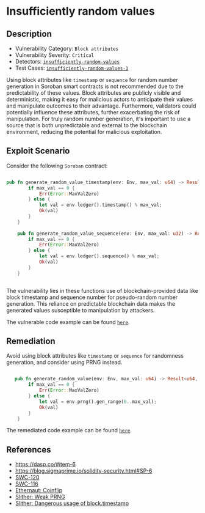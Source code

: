 # Insufficiently random values

## Description

- Vulnerability Category: `Block attributes`
- Vulnerability Severity: `Critical`
- Detectors: [`insufficiently-random-values`](https://github.com/CoinFabrik/scout-soroban/tree/main/detectors/insufficiently-random-values)
- Test Cases: [`insufficiently-random-values-1`](https://github.com/CoinFabrik/scout-soroban/tree/main/test-cases/insufficiently-random-values/insufficiently-random-values-1)

Using block attributes like `timestamp` or `sequence` for random number generation in Soroban smart contracts is not recommended due to the predictability of these values. Block attributes are publicly visible and deterministic, making it easy for malicious actors to anticipate their values and manipulate outcomes to their advantage. Furthermore, validators could potentially influence these attributes, further exacerbating the risk of manipulation. For truly random number generation, it's important to use a source that is both unpredictable and external to the blockchain environment, reducing the potential for malicious exploitation.

## Exploit Scenario

Consider the following `Soroban` contract:

```rust

pub fn generate_random_value_timestamp(env: Env, max_val: u64) -> Result<u64, Error> {
        if max_val == 0 {
            Err(Error::MaxValZero)
        } else {
            let val = env.ledger().timestamp() % max_val;
            Ok(val)
        }
    }
    
    pub fn generate_random_value_sequence(env: Env, max_val: u32) -> Result<u32, Error> {
        if max_val == 0 {
            Err(Error::MaxValZero)
        } else {
            let val = env.ledger().sequence() % max_val;
            Ok(val)
        }
    }
    
```

The vulnerability lies in these functions use of blockchain-provided data like block timestamp and sequence number for pseudo-random number generation. This reliance on predictable blockchain data makes the generated values susceptible to manipulation by attackers.

The vulnerable code example can be found [`here`](https://github.com/CoinFabrik/scout-soroban/tree/main/test-cases/insufficiently-random-values/insufficiently-random-values-1/vulnerable-example).

## Remediation

Avoid using block attributes like `timestamp` or `sequence` for randomness generation, and consider using PRNG instead.

```rust

   pub fn generate_random_value(env: Env, max_val: u64) -> Result<u64, Error> {
        if max_val == 0 {
            Err(Error::MaxValZero)
        } else {
            let val = env.prng().gen_range(0..max_val);
            Ok(val)
        }
    }

```

The remediated code example can be found [`here`](https://github.com/CoinFabrik/scout-soroban/blob/main/test-cases/insufficiently-random-values/insufficiently-random-values-1/remediated-example/src/lib.rs).

## References

- https://dasp.co/#item-6
- https://blog.sigmaprime.io/solidity-security.html#SP-6
- [SWC-120](https://swcregistry.io/docs/SWC-120)
- [SWC-116](https://swcregistry.io/docs/SWC-116)
- [Ethernaut: Coinflip](https://ethernaut.openzeppelin.com/level/0x4dF32584890A0026e56f7535d0f2C6486753624f)
- [Slither: Weak PRNG](https://github.com/crytic/slither/wiki/Detector-Documentation#weak-PRNG)
- [Slither: Dangerous usage of block.timestamp](https://github.com/crytic/slither/wiki/Detector-Documentation#block-timestamp)
